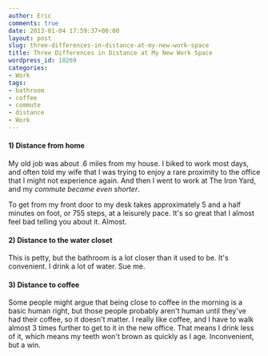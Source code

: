 ```yaml
---
author: Eric
comments: true
date: 2013-01-04 17:59:37+00:00
layout: post
slug: three-differences-in-distance-at-my-new-work-space
title: Three Differences in Distance at My New Work Space
wordpress_id: 10269
categories:
- Work
tags:
- bathroom
- coffee
- commute
- distance
- Work
---
```


#### 1) Distance from home


My old job was about .6 miles from my house. I biked to work most days, and often told my wife that I was trying to enjoy a rare proximity to the office that I might not experience again. And then I went to work at The Iron Yard, and my _commute became even shorter_. 

To get from my front door to my desk takes approximately 5 and a half minutes on foot, or 755 steps, at a leisurely pace. It's so great that I almost feel bad telling you about it. Almost. 



#### 2) Distance to the water closet


This is petty, but the bathroom is a lot closer than it used to be. It's convenient. I drink a lot of water. Sue me. 



#### 3) Distance to coffee


Some people might argue that being close to coffee in the morning is a basic human right, but those people probably aren't human until they've had their coffee, so it doesn't matter. I really like coffee, and I have to walk almost 3 times further to get to it in the new office. That means I drink less of it, which means my teeth won't brown as quickly as I age. Inconvenient, but a win. 


